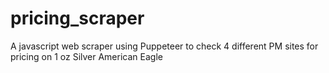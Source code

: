 # pricing_scraper
A javascript web scraper using Puppeteer to check 4 different PM sites for pricing on 1 oz Silver American Eagle
